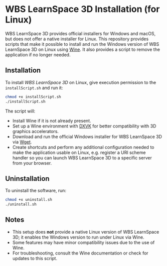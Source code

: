 # WBS LearnSpace 3D Installation (for Linux)

WBS LearnSpace 3D provides official installers for Windows and macOS, but does not offer a native installer for Linux. This repository provides scripts that make it possible to install and run the Windows version of WBS LearnSpace 3D on Linux using [Wine](https://www.winehq.org/). It also provides a script to remove the application if no longer needed.

## Installation

To install _WBS LearnSpace 3D_ on Linux, give execution permission to the `installScript.sh` and run it:

```bash
chmod +x installScript.sh
./installScript.sh
```

The script will:
- Install Wine if it is not already present.
- Set up a Wine environment with [DXVK](https://github.com/doitsujin/dxvk) for better compatibility with 3D graphics accelerators.
- Download and run the official Windows installer for WBS LearnSpace 3D via [Wget](https://de.wikipedia.org/wiki/Wget).
- Create shortcuts and perform any additional configuration needed to make the application usable on Linux, e.g. register a URI scheme handler so you can launch WBS LearnSpace 3D to a specific server from your browser.

## Uninstallation

To uninstall the software, run:

```bash
chmod +x uninstall.sh
./uninstall.sh
```

## Notes

- This setup does **not** provide a native Linux version of WBS LearnSpace 3D; it enables the Windows version to run under Linux via Wine.
- Some features may have minor compatibility issues due to the use of Wine.
- For troubleshooting, consult the Wine documentation or check for updates to this script.
